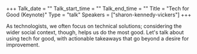 +++
Talk_date = ""
Talk_start_time = ""
Talk_end_time = ""
Title = "Tech for Good (Keynote)"
Type = "talk"
Speakers = ["sharon-kennedy-vickers"]
+++

As technologists, we often focus on technical solutions; considering the wider social context, though, helps us do the most good. Let's talk about using tech for good, with actionable takeaways that go beyond a desire for improvement.

